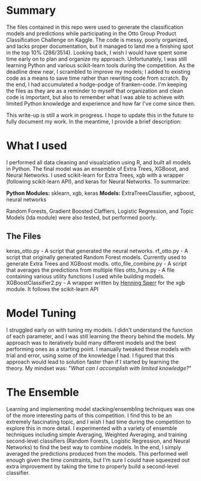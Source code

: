 # Summary
The files contained in this repo were used to generate the classification models and predictions while participating in the Otto Group Product Classification Challenge on Kaggle. The code is messy, poorly organized, and lacks proper documentation, but it managed to land me a finishing spot in the top 10% (286/3514). Looking back, I wish I would have spent some time early on to plan and organize my approach. Unfortunately, I was still learning Python and  various scikit-learn tools during the competition. As the deadline drew near, I scrambled to improve my models; I added to existing code as a means to save time rather than rewriting code from scratch. By the end, I had accumulated a hodge-podge of franken-code. I'm keeping the files as they are as a reminder  to myself that organization and clean code is important, but also to remember what I was able to achieve with limited Python knowledge and experience and how far I've come since then.

This write-up is still a work in progress. I hope to update this in the future to fully document my work. In the meantime, I provide a brief description:

# What I used
I performed all data cleaning and visualziation using R, and built all models in Python. The final model was an ensemble of Extra Trees, XGBoost, and Neural Networks. I used scikit-learn for Extra Trees, xgb with a wrapper (following scikit-learn API), and keras for Neural Networks. To summarize:

**Python Modules:** sklearn, xgb, keras
**Models:** ExtraTreesClassifier, xgboost, neural networks

Random Forests, Gradient Boosted Claffiers, Logistic Regression, and Topic Models (lda module) were also tested, but performed poorly.

## The Files
keras_otto.py - A script that generated the neural networks.
rf_otto.py - A script that originally generated Random Forest models. Currently used to generate Extra Trees and XGBoost modls.
otto_file_combine.py - A script that averages the predictions from multiple files
otto_funs.py - A file containing various utility functions I used while building models.
XGBoostClassifier2.py - A wrapper written by [Henning Sperr](https://www.github.com/hsperr) for the xgb module. It follows the scikit-learn API

# Model Tuning
I struggled early on with tuning my models. I didn't understand the function of each parameter, and I was still learning the theory behind the models. My approach was to iteratively build many different models and the best performing ones as a starting point. I manually tweaked these models with trial and error, using some of the knowledge I had. I figured that this approach would lead to solution faster than if I started by learning the theory. My mindset was: "*What can I accomplish with limited knowledge?*"

# The Ensemble
Learning and implementing model stacking/ensembling techniques was one of the more interesting parts of this competition. I find this to be an extremely fascinating topic, and I wish I had time during the competition to explore this in more detail. I experimented with a variety of ensemble techniques including simple Averaging, Weighted Averaging, and training second-level classifiers (Random Forests, Logistic Regression, and Neural Networks) to find the best way to combine models. In the end, I simply averaged the predictions produced from the models. This performed well enough given the time constraints, but I'm sure I could have squeezed out extra improvement by taking the time to properly build a second-level classifier.
